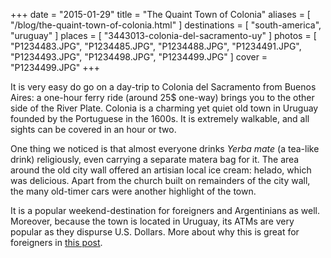 +++
date    = "2015-01-29"
title   = "The Quaint Town of Colonia"
aliases = [ "/blog/the-quaint-town-of-colonia.html" ]
destinations = [ "south-america", "uruguay" ]
places  = [ "3443013-colonia-del-sacramento-uy" ]
photos  = [
  "P1234483.JPG", "P1234485.JPG", "P1234488.JPG", "P1234491.JPG", "P1234493.JPG",
  "P1234498.JPG", "P1234499.JPG"
]
cover = "P1234499.JPG"
+++

It is very easy do go on a day-trip to Colonia del Sacramento from Buenos Aires: a one-hour ferry ride (around 25$ one-way) brings you to the other side of the River Plate. Colonia is a charming yet quiet old town in Uruguay founded by the Portuguese in the 1600s. It is extremely walkable, and all sights can be covered in an hour or two.
<!--more-->
One thing we noticed is that almost everyone drinks *Yerba mate* (a tea-like drink) religiously, even carrying a separate matera bag for it. The area around the old city wall offered an artisian local ice cream: helado, which was delicious. Apart from the church built on remainders of the city wall, the many old-timer cars were another highlight of the town.

It is a popular weekend-destination for foreigners and Argentinians as well. Moreover, because the town is located in Uruguay, its ATMs are very popular as they dispurse U.S. Dollars. More about why this is great for foreigners in [this post](/money-exchange-in-argentina/).